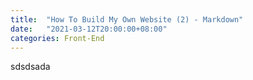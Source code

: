 ```yaml
---
title:  "How To Build My Own Website (2) - Markdown"
date:   "2021-03-12T20:00:00+08:00"
categories: Front-End
---
```



sdsdsada
